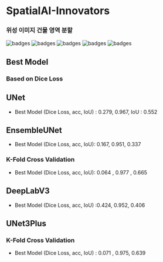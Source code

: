# SpatialAI-Innovators
### 위성 이미지 건물 영역 분할

![badges](https://img.shields.io/badge/IDE-VSCode-informational)
![badges](https://img.shields.io/badge/segmentation_models_pytorch-1.4.0-red)
![badges](https://img.shields.io/badge/OpenCV-red)
![badges](https://img.shields.io/badge/Pytorch-green)
![badges](https://img.shields.io/badge/Albumentations-green)


## Best Model
### Based on Dice Loss

## UNet
- Best Model (Dice Loss, acc, IoU) : 0.279, 0.967, IoU : 0.552

## EnsembleUNet 
- Best Model (Dice Loss, acc, IoU): 0.167, 0.951, 0.337
### K-Fold Cross Validation 
- Best Model (Dice Loss, acc, IoU): 0.064 , 0.977 , 0.665


## DeepLabV3
- Best Model (Dice Loss, acc, IoU) :0.424, 0.952, 0.406


## UNet3Plus 
### K-Fold Cross Validation
- Best Model (Dice Loss, acc, IoU) : 0.071 , 0.975, 0.639

